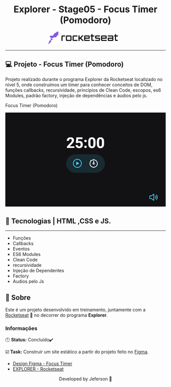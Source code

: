 <h1 align="center">Explorer -  Stage05 - Focus Timer (Pomodoro)</h1>

<div align="center">
<img width="220px" src="https://raw.githubusercontent.com/Rocketseat/awesome/master/assets/logo_rocketseat.png" alt="">&nbsp;&nbsp;&nbsp;
<img width="150px" src="https://www.rocketseat.com.br/_next/image?url=%2Fassets%2Flogos%2Fexplorer.svg&w=256&q=75"  alt="">
<br>
</div>

---

## 💻 Projeto - Focus Timer (Pomodoro)
<p>
Projeto realizado durante o programa Explorer da Rocketseat localizado no nível 5, onde construímos um timer para conhecer conceitos de DOM, funções callbacks, recursividade, princípios de Clean Code, escopos, es6 Modules, padrão factory, injeção de dependências e áudios pelo js.
</p>

<p>Focus Timer (Pomodoro)</p>
<img alt="Imagem Calculo de IMC" src=".github/preview.png"/>

## 🧪 Tecnologias | HTML ,CSS e JS.
---
- Funções
- Callbacks
- Eventos
- ES6 Modules  
- Clean Code
- recursividade
- Injeção de Dependentes
- Factory
- Audios pelo Js

##  📕 Sobre  

<p>Este é um projeto desenvolvido em treinamento, juntamente com a 
<a  href="https://www.rocketseat.com.br">Rocketseat</a> 🚀
no decorrer do programa <b>Explorer</b>.

### Informações  

🕛 **Status:** Concluído✔️

☑️ **Task:** Construir um site estático a partir do projeto feito no [Figma](https://www.figma.com).
- [Design Figma - Focus Timer ](https://www.figma.com/file/z51k8B7bz2y99yOtNQohVn/Explorer-Stage-05-Projeto-01-(Copy)?type=design&node-id=0-1&mode=design&t=PwcSweo8oFqF5tvb-0)
- [EXPLORER - Rocketseat](https://www.rocketseat.com.br/explorer)

<p align="center">
Developed by Jeferson 🚀
</p>
</p>
